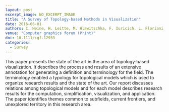 ```yaml
---
layout: post
excerpt_image: NO_EXCERPT_IMAGE
title: "A Survey of Topology‐based Methods in Visualization"
date: 2016-06-01
authors: C. Heine, H. Leitte, M. Hlawitschka, F. Iuricich, L. Floriani, G. Scheuermann, H. Hagen & C. Garth
venue: "Computer graphics forum (Print)"
doi: 10.1111/cgf.12933
categories:
  - Survey
---
```

This paper presents the state of the art in the area of topology‐based visualization. It describes the process and results of an extensive annotation for generating a definition and terminology for the field. The terminology enabled a typology for topological models which is used to organize research results and the state of the art. Our report discusses relations among topological models and for each model describes research results for the computation, simplification, visualization, and application. The paper identifies themes common to subfields, current frontiers, and unexplored territory in this research area.
